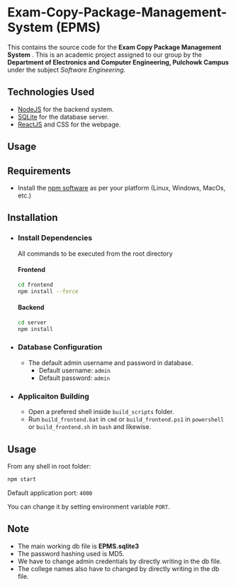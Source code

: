 # Exam-Copy-Package-Management-System (EPMS)

This contains the source code for the **Exam Copy Package Management System** . This is an academic project assigned to our group by the **Department of Electronics and Computer Engineering, Pulchowk Campus** under the subject _Software Engineering_.

## Technologies Used

- [NodeJS](https://nodejs.org/en/) for the backend system.
- [SQLite](https://www.sqlitetutorial.net/sqlite-nodejs/) for the database server.
- [ReactJS](https://reactjs.org/) and CSS for the webpage.

## Usage

## Requirements

- Install the [npm software](https://nodejs.org/en/download/) as per your platform (Linux, Windows, MacOs, etc.)

## Installation

- ### Install Dependencies

  All commands to be executed from the root directory
  
  #### Frontend

  ```sh
  cd frontend
  npm install --force
  ```

  #### Backend

  ```sh
  cd server
  npm install
  ```

- ### Database Configuration

  - The default admin username and password in database.
    - Default username: `admin`
    - Default password: `admin`

- ### Applicaiton Building

  - Open a prefered shell inside `build_scripts` folder.
  - Run `build_frontend.bat` in `cmd` or `build_frontend.ps1` in `powershell` or `build_frontend.sh` in `bash` and likewise.

## Usage

From any shell in root folder:

```sh
npm start
```

Default application port: `4000`

You can change it by setting environment variable `PORT`.

## Note
- The main working db file is **EPMS.sqlite3**
- The password hashing used is MD5.
- We have to change admin credentials by directly writing in the db file.
- The college names also have to changed by directly writing in the db file.
